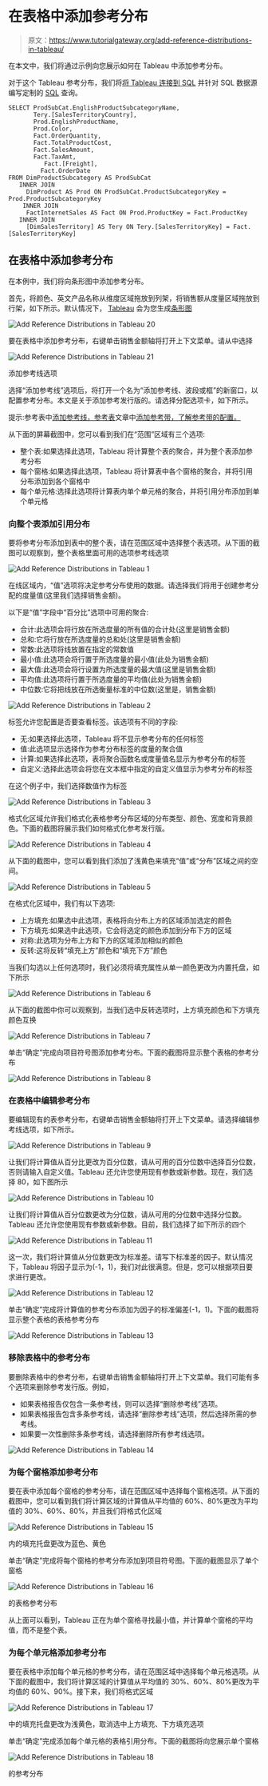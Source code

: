 # 在表格中添加参考分布

> 原文：<https://www.tutorialgateway.org/add-reference-distributions-in-tableau/>

在本文中，我们将通过示例向您展示如何在 Tableau 中添加参考分布。

对于这个 Tableau 参考分布，我们将[将 Tableau 连接到 SQL](https://www.tutorialgateway.org/connecting-tableau-to-sql-server/) 并针对 SQL 数据源编写定制的 [SQL](https://www.tutorialgateway.org/tableau/) 查询。

```
SELECT ProdSubCat.EnglishProductSubcategoryName, 
	   Tery.[SalesTerritoryCountry], 
	   Prod.EnglishProductName, 
	   Prod.Color, 
	   Fact.OrderQuantity, 
	   Fact.TotalProductCost, 
	   Fact.SalesAmount, 
	   Fact.TaxAmt, 
          Fact.[Freight],
         Fact.OrderDate
FROM DimProductSubcategory AS ProdSubCat
   INNER JOIN
     DimProduct AS Prod ON ProdSubCat.ProductSubcategoryKey = Prod.ProductSubcategoryKey 
    INNER JOIN
     FactInternetSales AS Fact ON Prod.ProductKey = Fact.ProductKey 
   INNER JOIN
     [DimSalesTerritory] AS Tery ON Tery.[SalesTerritoryKey] = Fact.[SalesTerritoryKey]
```

## 在表格中添加参考分布

在本例中，我们将向条形图中添加参考分布。

首先，将颜色、英文产品名称从维度区域拖放到列架，将销售额从度量区域拖放到行架，如下所示。默认情况下， [Tableau](https://www.tutorialgateway.org/tableau/) 会为您生成[条形图](https://www.tutorialgateway.org/bar-chart-in-tableau/)

![Add Reference Distributions in Tableau 20](img/9dde9f96f54776eeee4f3e1f1d14a01c.png)

要在表格中添加参考分布，右键单击销售金额轴将打开上下文菜单。请从中选择

![Add Reference Distributions in Tableau 21](img/88b6c0ad463227a9410be12b100acba5.png)

添加参考线选项

选择“添加参考线”选项后，将打开一个名为“添加参考线、波段或框”的新窗口，以配置参考分布。本文是关于添加参考发行版的。请选择分配选项卡，如下所示。

提示:参考表中[添加参考线，参考表](https://www.tutorialgateway.org/add-reference-lines-in-tableau/)文章中[添加参考带，了解参考带的配置。](https://www.tutorialgateway.org/add-reference-bands-in-tableau/)

从下面的屏幕截图中，您可以看到我们在“范围”区域有三个选项:

*   整个表:如果选择此选项，Tableau 将计算整个表的聚合，并为整个表添加参考分布
*   每个窗格:如果选择此选项，Tableau 将计算表中各个窗格的聚合，并将引用分布添加到各个窗格中
*   每个单元格:选择此选项将计算表内单个单元格的聚合，并将引用分布添加到单个单元格

### 向整个表添加引用分布

要将参考分布添加到表中的整个表，请在范围区域中选择整个表选项。从下面的截图可以观察到，整个表格里面可用的选项参考线选项

![Add Reference Distributions in Tableau 1](img/368248d43a84f3b4c9d263a5fc4ac539.png)

在线区域内，“值”选项将决定参考分布使用的数据。请选择我们将用于创建参考分配的度量值(这里我们选择销售金额)。

以下是“值”字段中“百分比”选项中可用的聚合:

*   合计:此选项会将行放在所选度量的所有值的合计处(这里是销售金额)
*   总和:它将行放在所选度量的总和处(这里是销售金额)
*   常数:此选项将线放置在指定的常数值
*   最小值:此选项会将行置于所选度量的最小值(此处为销售金额)
*   最大值:此选项会将行设置为所选度量的最大值(这里是销售金额)
*   平均值:此选项将行置于所选度量的平均值(此处为销售金额)
*   中位数:它将把线放在所选衡量标准的中位数(这里是，销售金额)

![Add Reference Distributions in Tableau 2](img/c8ee604e3782501ae06e12ea8572fcce.png)

标签允许您配置是否要查看标签。该选项有不同的字段:

*   无:如果选择此选项，Tableau 将不显示参考分布的任何标签
*   值:此选项显示选择作为参考分布标签的度量的聚合值
*   计算:如果选择此选项，表将聚合函数名或度量值名显示为参考分布的标签
*   自定义:选择此选项会将您在文本框中指定的自定义值显示为参考分布的标签

在这个例子中，我们选择数值作为标签

![Add Reference Distributions in Tableau 3](img/defa808efb93406f1b28d9d1e20daee0.png)

格式化区域允许我们格式化表格参考分布区域的分布类型、颜色、宽度和背景颜色。下面的截图将展示我们如何格式化参考发行版。

![Add Reference Distributions in Tableau 4](img/6f5cda1dfc15f55b740b9810643afb8e.png)

从下面的截图中，您可以看到我们添加了浅黄色来填充“值”或“分布”区域之间的空间。

![Add Reference Distributions in Tableau 5](img/cdad6728c99c1360ac63b81dc4a53a2c.png)

在格式化区域中，我们有以下选项:

*   上方填充:如果选中此选项，表格将向分布上方的区域添加选定的颜色
*   下方填充:如果选中此选项，它会将选定的颜色添加到分布下方的区域
*   对称:此选项为分布上方和下方的区域添加相似的颜色
*   反转:这将反转“填充上方”颜色和“填充下方”颜色

当我们勾选以上任何选项时，我们必须将填充属性从单一颜色更改为内置托盘，如下所示

![Add Reference Distributions in Tableau 6](img/c94e9fdf7ce7aa04505f7571ae2a11a6.png)

从下面的截图中你可以观察到，当我们选中反转选项时，上方填充颜色和下方填充颜色互换

![Add Reference Distributions in Tableau 7](img/657b57f8b933d7f51ad4e9ebf44b9f01.png)

单击“确定”完成向项目符号图添加参考分布。下面的截图将显示整个表格的参考分布

![Add Reference Distributions in Tableau 8](img/6c5eb83810f731d9a3a28fd59227fa87.png)

### 在表格中编辑参考分布

要编辑现有的表参考分布，右键单击销售金额轴将打开上下文菜单。请选择编辑参考线选项，如下所示。

![Add Reference Distributions in Tableau 9](img/66dd7a661fd791a6668aa23f00c9fa8c.png)

让我们将计算值从百分比更改为百分位数，请从可用的百分位数中选择百分位数，否则请输入自定义值。Tableau 还允许您使用现有参数或新参数。现在，我们选择 80，如下图所示

![Add Reference Distributions in Tableau 10](img/a5c3e828472366cb62366f7140055a7c.png)

让我们将计算值从百分位数更改为分位数，请从可用的分位数中选择分位数。Tableau 还允许您使用现有参数或新参数。目前，我们选择了如下所示的四个

![Add Reference Distributions in Tableau 11](img/b5a3cb886d2225890d9f50ad17436d0d.png)

这一次，我们将计算值从分位数更改为标准差。请写下标准差的因子。默认情况下，Tableau 将因子显示为(-1，1)，我们对此很满意。但是，您可以根据项目要求进行更改。

![Add Reference Distributions in Tableau 12](img/812f420a4ba3bb3088cb99b00f41ef6b.png)

单击“确定”完成将计算值的参考分布添加为因子的标准偏差(-1，1)。下面的截图将显示整个表格的表格参考分布

![Add Reference Distributions in Tableau 13](img/a7d972dcd3e02ff58184053d7b1f6cc8.png)

### 移除表格中的参考分布

要删除表格中的参考分布，右键单击销售金额轴将打开上下文菜单。我们可能有多个选项来删除参考发行版。例如，

*   如果表格报告仅包含一条参考线，则可以选择“删除参考线”选项。
*   如果表格报告包含多条参考线，请选择“删除参考线”选项，然后选择所需的参考线。
*   如果要一次性删除多条参考线，请选择删除所有参考线选项。

![Add Reference Distributions in Tableau 14](img/bed6936779db2915560eaff8cf53c35e.png)

### 为每个窗格添加参考分布

要在表中添加每个窗格的参考分布，请在范围区域中选择每个窗格选项。从下面的截图中，您可以看到我们将计算区域的计算值从平均值的 60%、80%更改为平均值的 30%、60%、80%，并且我们将格式化区域

![Add Reference Distributions in Tableau 15](img/0479078aac20d1b09313f0318bb84862.png)

内的填充托盘更改为蓝色、黄色

单击“确定”完成将每个窗格的参考分布添加到项目符号图。下面的截图显示了单个窗格

![Add Reference Distributions in Tableau 16](img/869c5d76050f80fce46c305b6f16f915.png)

的表格参考分布

从上面可以看到，Tableau 正在为单个窗格寻找最小值，并计算单个窗格的平均值，而不是整个表。

### 为每个单元格添加参考分布

要在表格中添加每个单元格的参考分布，请在范围区域中选择每个单元格选项。从下面的截图中，我们将计算区域的计算值从平均值的 30%、60%、80%更改为平均值的 60%、90%。接下来，我们将格式区域

![Add Reference Distributions in Tableau 17](img/c48b4f1d9a6be70f34c8d4ec629a6bc3.png)

中的填充托盘更改为浅黄色，取消选中上方填充、下方填充选项

单击“确定”完成添加每个单元格的表格引用分布。下面的截图将向您展示单个窗格

![Add Reference Distributions in Tableau 18](img/18fb088b7b372dacea2bc9a31c6fc9f3.png)

的参考分布